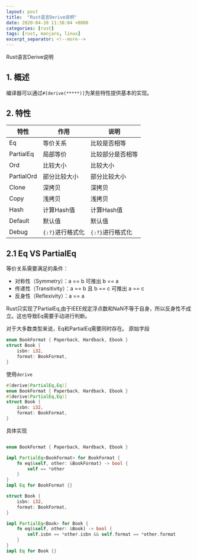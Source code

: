 ```yaml
---
layout: post
title:  "Rust语言Derive说明"
date: 2020-04-28 11:38:04 +0800
categories: [rust]
tags: [rust, manjaro, linux]
excerpt_separator: <!--more-->
---
```

Rust语言Derive说明
<!--more-->

## 1. 概述
编译器可以通过`#[derive(*****)]`为某些特性提供基本的实现。

## 2. 特性

|特性|作用|说明|
|---|---|---|
|Eq|等价关系|比较是否相等|
|PartialEq|局部等价|比较部分是否相等|
|Ord|比较大小|比较大小|
|PartialOrd|部分比较大小|部分比较大小|
|Clone|深拷贝|深拷贝|
|Copy|浅拷贝|浅拷贝|
|Hash|计算Hash值|计算Hash值|
|Default|默认值|默认值|
|Debug|`{:?}`进行格式化|`{:?}`进行格式化|

## 2.1 Eq VS PartialEq

等价关系需要满足的条件：

* 对称性（Symmetry）：a == b 可推出 b == a
* 传递性（Transitivity）：a == b 且 b == c 可推出 a == c
* 反身性（Reflexivity）：a == a

Rust只实现了PartialEq,由于IEEE规定浮点数和NaN不等于自身，所以反身性不成立。这也导致Eq需要手动进行判断。

对于大多数类型来说，Eq和PartialEq需要同时存在。
原始字段
```rust
enum BookFormat { Paperback, Hardback, Ebook }
struct Book {
    isbn: i32,
    format: BookFormat,
}
```
使用`derive`
```rust
#[derive(PartialEq,Eq)]
enum BookFormat { Paperback, Hardback, Ebook }
#[derive(PartialEq,Eq)]
struct Book {
    isbn: i32,
    format: BookFormat,
}
```
具体实现
```rust

enum BookFormat { Paperback, Hardback, Ebook }

impl PartialEq<BookFormat> for BookFormat {
    fn eq(&self, other: &BookFormat) -> bool {
        self == *other
    }
}
impl Eq for BookFormat {}

struct Book {
    isbn: i32,
    format: BookFormat,
}

impl PartialEq<Book> for Book {
    fn eq(&self, other: &Book) -> bool {
        self.isbn == *other.isbn && self.format == *other.format
    }
}
impl Eq for Book {}
```
